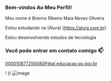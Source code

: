 ### Bem-vindos Ao Meu Perfil!

Meu nome é Brenno Ribeiro Maia Neves Oliveira

Estou estudando na (Alura) (https://alura.com.br)

Estou desenvolvendo estudos de tecnologia


### Você pode entrar em contato comigo 📫

00001087725008SP@al.educacao.sp.gov.br

! () ![image](https://github.com/user-attachments/assets/4d9c0b4d-6ef0-4783-b771-98caa9acdc11)
